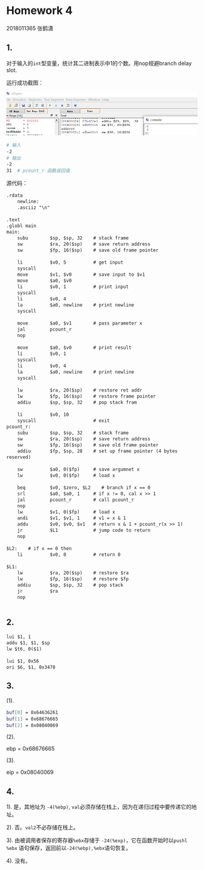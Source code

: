 # Homework 4

2018011365 张鹤潇

## 1.

对于输入的`int`型变量，统计其二进制表示中1的个数。用nop规避branch delay slot.

运行成功截图：

<img src="image-20200901225351135.png" alt="image-20200901225351135" style="zoom:80%;" />

```bash
# 输入
-2
# 输出
-2
31	# pcount_r 函数返回值 
```

源代码：

```assembly
.rdata
    newline:
    .asciiz "\n"   

.text
.globl main
main:
    subu        $sp, $sp, 32    # stack frame
    sw          $ra, 20($sp)    # save return address
    sw          $fp, 16($sp)    # save old frame pointer 

    li          $v0, 5          # get input
    syscall
    move	    $v1, $v0		# save input to $v1
    move        $a0, $v0
    li          $v0, 1          # print input
    syscall
    li          $v0, 4
    la          $a0, newline    # print newline
    syscall

    move	    $a0, $v1		# pass parameter x
    jal         pcount_r        
    nop

    move 	    $a0, $v0        # print result
    li          $v0, 1          
    syscall
    li          $v0, 4
    la          $a0, newline    # print newline
    syscall

    lw          $ra, 20($sp)    # restore ret addr
    lw          $fp, 16($sp)    # restore frame pointer
    addiu       $sp, $sp, 32    # pop stack fram

    li          $v0, 10       
    syscall                     # exit
pcount_r:
    subu        $sp, $sp, 32    # stack frame
    sw          $ra, 20($sp)    # save return address
    sw          $fp, 16($sp)    # save old frame pointer
    addiu       $fp, $sp, 28    # set up frame pointer (4 bytes reserved)

    sw          $a0, 0($fp)     # save argumnet x
    lw          $v0, 0($fp)     # load x

    beq         $v0, $zero, $L2    # branch if x == 0
    srl         $a0, $a0, 1     # if x != 0, cal x >> 1
    jal         pcount_r        # call pcount_r
    nop
    lw          $v1, 0($fp)     # load x
    andi        $v1, $v1, 1     # v1 = x & 1
    addu        $v0, $v0, $v1   # return x & 1 + pcount_r(x >> 1)
    jr          $L1             # jump code to return
    nop

$L2:    # if x == 0 then
    li          $v0, 0          # return 0

$L1:
    lw          $ra, 20($sp)    # restore $ra
    lw          $fp, 16($sp)    # restore $fp
    addiu       $sp, $sp, 32    # pop stack
    jr          $ra     
    nop
    
```

## 2.

```
lui $1, 1
addu $1, $1, $sp
lw $t6, 0($1)

lui $1, 0x56
ori $6, $1, 0x3478
```

## 3.

(1).

```bash
buf[0] = 0x64636261
buf[1] = 0x68676665
buf[2] = 0x08040069
```

(2). 

ebp = 0x68676665

(3). 

eip = 0x08040069 

## 4.

1). 是，其地址为 `-4(%ebp)`, `val`必须存储在栈上，因为在递归过程中要传递它的地址。

2). 否。`val2`不必存储在栈上。

3). 由被调用者保存的寄存器`%ebx`存储于 `-24(%exp)`，它在函数开始时以`pushl %ebx` 语句保存，返回前以`-24(%ebp),%ebx`语句恢复。

4). 没有。